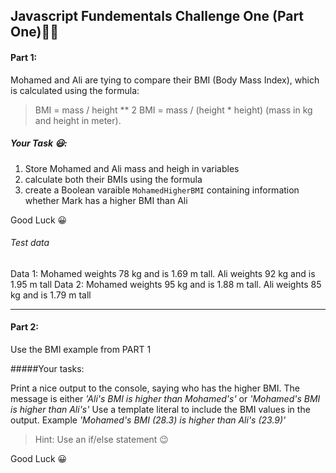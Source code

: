 ## Javascript Fundementals Challenge One (Part One)💪🏾
#### Part 1:
Mohamed and Ali are tying to compare their BMI (Body Mass Index), which is calculated using the formula:
> BMI = mass / height ** 2 
> BMI = mass / (height * height) (mass in kg and height in meter).

##### Your Task 😃:
1. Store Mohamed and Ali mass and heigh in variables
2. calculate both their BMIs using the formula
3. create a Boolean varaible `MohamedHigherBMI` containing information whether Mark has a higher BMI than Ali

Good Luck 😀
###### Test data
Data 1: Mohamed weights 78 kg and is 1.69 m tall. Ali weights 92 kg and is 1.95 m tall
Data 2: Mohamed weights 95 kg and is 1.88 m tall. Ali weights 85 kg and is 1.79 m tall

-------------------------

#### Part 2:
Use the BMI example from PART 1

#####Your tasks:

Print a nice output to the console, saying who has the higher BMI. The message is either *'Ali's BMI is higher than Mohamed's'* or *'Mohamed's BMI is higher than Ali's'*
Use a template literal to include the BMI values in the output. Example *'Mohamed's BMI (28.3) is higher than Ali's (23.9)'*
>Hint: Use an if/else statement 😉

Good Luck 😀